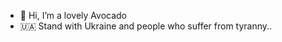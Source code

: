 - 👋 Hi, I’m a lovely Avocado
- 🇺🇦 Stand with Ukraine and people who suffer from tyranny..

<!---
loveAvocado/loveAvocado is a ✨ special ✨ repository because its `README.md` (this file) appears on your GitHub profile.
You can click the Preview link to take a look at your changes.
--->
